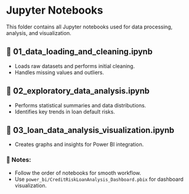 # Jupyter Notebooks

This folder contains all Jupyter notebooks used for data processing, analysis, and visualization.

## 📄 01_data_loading_and_cleaning.ipynb  
- Loads raw datasets and performs initial cleaning.  
- Handles missing values and outliers.  

## 📄 02_exploratory_data_analysis.ipynb  
- Performs statistical summaries and data distributions.  
- Identifies key trends in loan default risks.  

## 📄 03_loan_data_analysis_visualization.ipynb  
- Creates graphs and insights for Power BI integration.  

### 🔹 Notes:
- Follow the order of notebooks for smooth workflow.  
- Use `power_bi/CreditRiskLoanAnalysis_Dashboard.pbix` for dashboard visualization.
